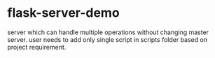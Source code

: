 # flask-server-demo
server which can handle multiple operations without changing master server. user needs to add only single script in scripts folder based on project requirement.
